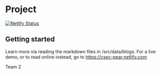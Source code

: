 # Project
[![Netlify Status](https://api.netlify.com/api/v1/badges/fb6544df-d273-476a-a25c-d0f319ce305e/deploy-status)](https://app.netlify.com/sites/immigrant-success-canada/deploys)

## Getting started
Learn more via reading the markdown files in /src/data/blogs. For a live demo, or to read online instead, go to https://csec-pear.netlify.com

Team 2
